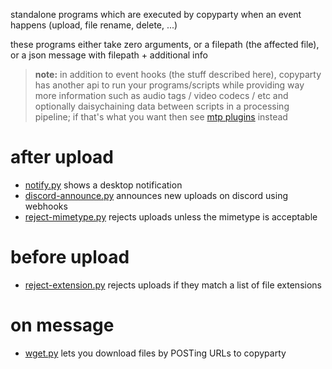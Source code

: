 standalone programs which are executed by copyparty when an event happens (upload, file rename, delete, ...)

these programs either take zero arguments, or a filepath (the affected file), or a json message with filepath + additional info

> **note:** in addition to event hooks (the stuff described here), copyparty has another api to run your programs/scripts while providing way more information such as audio tags / video codecs / etc and optionally daisychaining data between scripts in a processing pipeline; if that's what you want then see [mtp plugins](../mtag/) instead


# after upload
* [notify.py](notify.py) shows a desktop notification
* [discord-announce.py](discord-announce.py) announces new uploads on discord using webhooks
* [reject-mimetype.py](reject-mimetype.py) rejects uploads unless the mimetype is acceptable


# before upload
* [reject-extension.py](reject-extension.py) rejects uploads if they match a list of file extensions


# on message
* [wget.py](wget.py) lets you download files by POSTing URLs to copyparty

